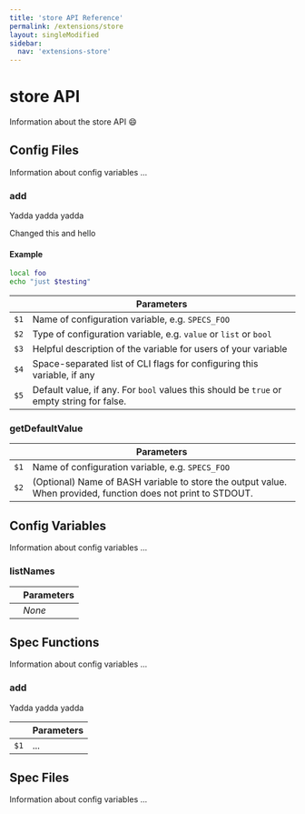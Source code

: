 ```yaml
---
title: 'store API Reference'
permalink: /extensions/store
layout: singleModified
sidebar:
  nav: 'extensions-store'
---
```


# store API

Information about the store API 😄

## Config Files

Information about config variables ...

### add

Yadda yadda yadda

Changed this and hello

#### Example

```sh
local foo
echo "just $testing"
```

| | Parameters |
|-|------------|
| `$1` | Name of configuration variable, e.g. `SPECS_FOO` |
| `$2` | Type of configuration variable, e.g. `value` or `list` or `bool` |
| `$3` | Helpful description of the variable for users of your variable |
| `$4` | Space-separated list of CLI flags for configuring this variable, if any |
| `$5` | Default value, if any. For `bool` values this should be `true` or empty string for false. |

### getDefaultValue

| | Parameters |
|-|------------|
| `$1` | Name of configuration variable, e.g. `SPECS_FOO` |
| `$2` | (Optional) Name of BASH variable to store the output value. When provided, function does not print to STDOUT. |

## Config Variables

Information about config variables ...

### listNames

| | Parameters |
|-|------------|
| | _None_ |

## Spec Functions

Information about config variables ...

### add

Yadda yadda yadda

| | Parameters |
|-|------------|
| `$1` | ...|
## Spec Files

Information about config variables ...

